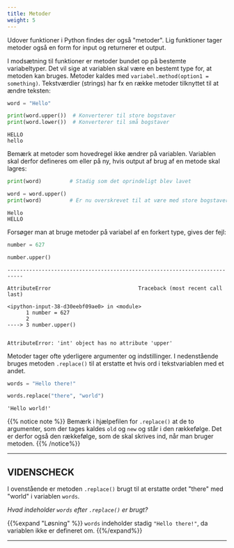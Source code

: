 ```yaml
---
title: Metoder
weight: 5
---
```

Udover funktioner i Python findes der også "metoder". Lig funktioner tager metoder også en form for input og returnerer et output. 

I modsætning til funktioner er metoder bundet op på bestemte variabeltyper. Det vil sige at variablen skal være en bestemt type for, at metoden kan bruges. Metoder kaldes med `variabel.method(option1 = something)`. Tekstværdier (strings) har fx en række metoder tilknyttet til at ændre teksten:


```python
word = "Hello"

print(word.upper())  # Konverterer til store bogstaver
print(word.lower())  # Konverterer til små bogstaver
```

    HELLO
    hello


Bemærk at metoder som hovedregel ikke ændrer på variablen. Variablen skal derfor defineres om eller på ny, hvis output af brug af en metode skal lagres:


```python
print(word)         # Stadig som det oprindeligt blev lavet

word = word.upper() 
print(word)         # Er nu overskrevet til at være med store bogstaver
```

    Hello
    HELLO


Forsøger man at bruge metoder på variabel af en forkert type, gives der fejl:


```python
number = 627

number.upper()
```


    ---------------------------------------------------------------------------
    
    AttributeError                            Traceback (most recent call last)
    
    <ipython-input-38-d30eebf09ae0> in <module>
          1 number = 627
          2 
    ----> 3 number.upper()


    AttributeError: 'int' object has no attribute 'upper'


Metoder tager ofte yderligere argumenter og indstillinger. I nedenstående bruges metoden `.replace()` til at erstatte et hvis ord i tekstvariablen med et andet.


```python
words = "Hello there!"

words.replace("there", "world")
```




    'Hello world!'



{{% notice note %}} Bemærk i hjælpefilen for `.replace()` at de to argumenter, som der tages kaldes `old` og `new` og står i den rækkefølge. Det er derfor også den rækkefølge, som de skal skrives ind, når man bruger metoden.
{{% /notice%}}

---
## VIDENSCHECK

I ovenstående er metoden `.replace()` brugt til at erstatte ordet "there" med "world" i variablen `words`.

*Hvad indeholder `words` efter `.replace()` er brugt?*

{{%expand "Løsning" %}} 
`words` indeholder stadig `"Hello there!"`, da variablen ikke er defineret om.
{{%/expand%}}

---
